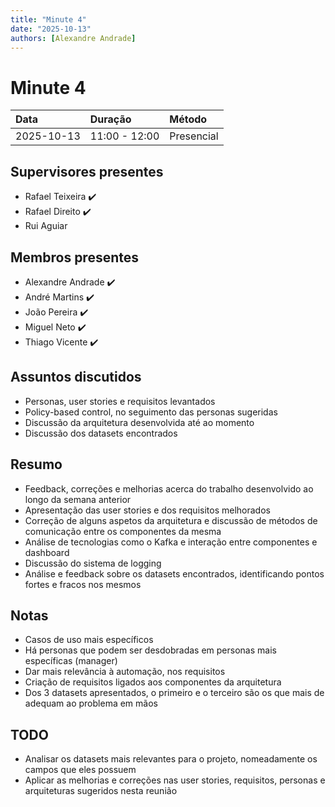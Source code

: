 ```yaml
---
title: "Minute 4"
date: "2025-10-13"
authors: [Alexandre Andrade]
---
```


# Minute 4

| **Data** | **Duração** | **Método** | 
|:----------|:------------|:-------------|
| 2025-10-13 | 11:00 - 12:00| Presencial |

## Supervisores presentes
- Rafael Teixeira ✔️
- Rafael Direito ✔️
- Rui Aguiar 

## Membros presentes
- Alexandre Andrade ✔️
- André Martins ✔️
- João Pereira ✔️
- Miguel Neto ✔️
- Thiago Vicente ✔️

## Assuntos discutidos
- Personas, user stories e requisitos levantados
- Policy-based control, no seguimento das personas sugeridas
- Discussão da arquitetura desenvolvida até ao momento
- Discussão dos datasets encontrados

## Resumo
- Feedback, correções e melhorias acerca do trabalho desenvolvido ao longo da semana anterior
- Apresentação das user stories e dos requisitos melhorados
- Correção de alguns aspetos da arquitetura e discussão de métodos de comunicação entre os componentes da mesma
- Análise de tecnologias como o Kafka e interação entre componentes e dashboard
- Discussão do sistema de logging
- Análise e feedback sobre os datasets encontrados, identificando pontos fortes e fracos nos mesmos

## Notas
- Casos de uso mais específicos
- Há personas que podem ser desdobradas em personas mais específicas (manager)
- Dar mais relevância à automação, nos requisitos
- Criação de requisitos ligados aos componentes da arquitetura
- Dos 3 datasets apresentados, o primeiro e o terceiro são os que mais de adequam ao problema em mãos

## TODO
- Analisar os datasets mais relevantes para o projeto, nomeadamente os campos que eles possuem
- Aplicar as melhorias e correções nas user stories, requisitos, personas e arquiteturas sugeridos nesta reunião
